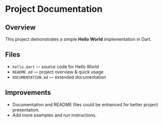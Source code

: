 # Project Documentation

## Overview
This project demonstrates a simple **Hello World** implementation in Dart.

## Files
- `hello.dart` — source code for Hello World
- `README.md` — project overview & quick usage
- `DOCUMENTATION.md` — extended documentation

## Improvements
- Documentation and README files could be enhanced for better project presentation.
- Add more examples and run instructions.
